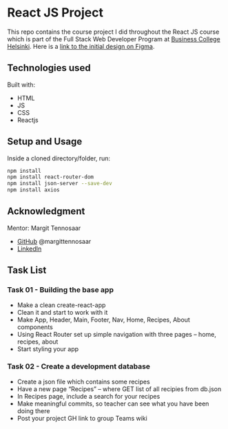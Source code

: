 # React JS Project

This repo contains the course project I did throughout the React JS course which is part of the Full Stack Web Developer Program at [Business College Helsinki](https://en.bc.fi/qualifications/full-stack-web-developer-program/). Here is a [link to the initial design on Figma](https://www.figma.com/file/qVjZ8IDxZnayehZwQBCsev/TheCocktailApp?node-id=0%3A1).

## Technologies used

Built with:

- HTML
- JS
- CSS
- Reactjs

## Setup and Usage

Inside a cloned directory/folder, run:

```bash
npm install
npm install react-router-dom
npm install json-server --save-dev
npm install axios
```

## Acknowledgment

Mentor: Margit Tennosaar

- [GitHub](https://github.com/margittennosaar) @margittennosaar
- [LinkedIn](https://www.linkedin.com/in/margittennosaar/)

## Task List

### Task 01 - Building the base app

- Make a clean create-react-app
- Clean it and start to work with it
- Make App, Header, Main, Footer, Nav, Home, Recipes, About components
- Using React Router set up simple navigation with three pages – home, recipes, about
- Start styling your app

### Task 02 - Create a development database

- Create a json file which contains some recipes
- Have a new page “Recipes” – where GET list of all recipies from db.json
- In Recipes page, include a search for your recipes
- Make meaningful commits, so teacher can see what you have been doing there
- Post your project GH link to group Teams wiki
